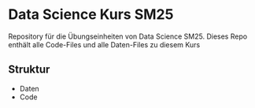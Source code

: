 # Data Science Kurs SM25
Repository für die Übungseinheiten von Data Science SM25. Dieses Repo enthält alle Code-Files und alle Daten-Files zu diesem Kurs

## Struktur

* Daten
* Code

